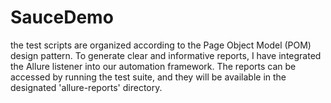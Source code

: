 # SauceDemo
the test scripts are organized according to the Page Object Model (POM) design pattern.
To generate clear and informative reports, I have integrated the Allure listener into our automation framework. The reports can be accessed by running the test suite, and they will be available in the designated 'allure-reports' directory.
